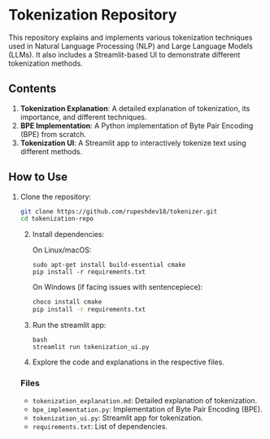 # Tokenization Repository

This repository explains and implements various tokenization techniques used in Natural Language Processing (NLP) and Large Language Models (LLMs). It also includes a Streamlit-based UI to demonstrate different tokenization methods.

## Contents

1. **Tokenization Explanation**: A detailed explanation of tokenization, its importance, and different techniques.
2. **BPE Implementation**: A Python implementation of Byte Pair Encoding (BPE) from scratch.
3. **Tokenization UI**: A Streamlit app to interactively tokenize text using different methods.

## How to Use

1. Clone the repository:

   ```bash
   git clone https://github.com/rupeshdev18/tokenizer.git
   cd tokenization-repo
   ```
   2. Install dependencies:

      On Linux/macOS:

      ```sudo
      sudo apt-get install build-essential cmake
      pip install -r requirements.txt
      ```
      On Windows (if facing issues with sentencepiece):

      ```bash
      choco install cmake
      pip install -r requirements.txt

      ```
   3. Run the streamlit app:

      ```
      bash
      streamlit run tokenization_ui.py
      ```
   4. Explore the code and explanations in the respective files.

   ### Files


   * `tokenization_explanation.md`: Detailed explanation of tokenization.
   * `bpe_implementation.py`: Implementation of Byte Pair Encoding (BPE).
   * `tokenization_ui.py`: Streamlit app for tokenization.
   * `requirements.txt`: List of dependencies.
